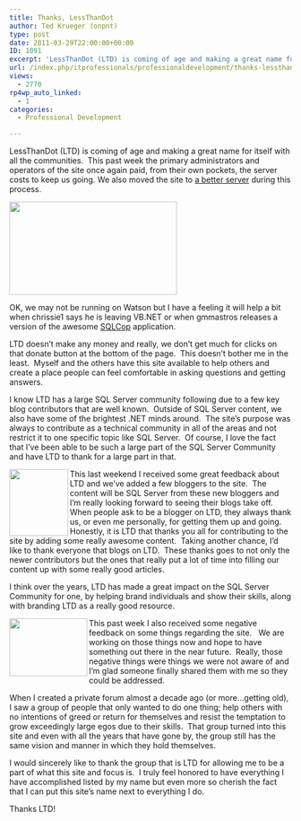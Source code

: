 ```yaml
---
title: Thanks, LessThanDot
author: Ted Krueger (onpnt)
type: post
date: 2011-03-29T22:00:00+00:00
ID: 1091
excerpt: 'LessThanDot (LTD) is coming of age and making a great name for itself with all the communities.  This past week the primary administrators and operators of the site once again paid, from their own pockets, the server costs to keep us going. We also move&hellip;'
url: /index.php/itprofessionals/professionaldevelopment/thanks-lessthandot/
views:
  - 2770
rp4wp_auto_linked:
  - 1
categories:
  - Professional Development

---
```

LessThanDot (LTD) is coming of age and making a great name for itself with all the communities.  This past week the primary administrators and operators of the site once again paid, from their own pockets, the server costs to keep us going. We also moved the site to [a better server][1] during this process. 

<div class="image_block">
  <a href="/wp-content/uploads/blogs/ITProfessionals/.png?mtime=1301443009"><img alt="" src="/wp-content/uploads/blogs/ITProfessionals/.png?mtime=1301443009" width="299" height="166" /></a>
</div>

OK, we may not be running on Watson but I have a feeling it will help a bit when chrissie1 says he is leaving VB.NET or when gmmastros releases a version of the awesome [SQLCop][2] application.

LTD doesn’t make any money and really, we don’t get much for clicks on that donate button at the bottom of the page.  This doesn’t bother me in the least.  Myself and the others have this site available to help others and create a place people can feel comfortable in asking questions and getting answers. 

I know LTD has a large SQL Server community following due to a few key blog contributors that are well known.  Outside of SQL Server content, we also have some of the brightest .NET minds around.  The site’s purpose was always to contribute as a technical community in all of the areas and not restrict it to one specific topic like SQL Server.  Of course, I love the fact that I’ve been able to be such a large part of the SQL Server Community and have LTD to thank for a large part in that. 

<div class="image_block">
  <a href="/wp-content/uploads/blogs/ITProfessionals/-1.png?mtime=1301443009"><img alt="" src="/wp-content/uploads/blogs/ITProfessionals/-1.png?mtime=1301443009" width="105" height="119" align="left" /></a>
</div>

This last weekend I received some great feedback about LTD and we’ve added a few bloggers to the site.  The content will be SQL Server from these new bloggers and I’m really looking forward to seeing their blogs take off.  When people ask to be a blogger on LTD, they always thank us, or even me personally, for getting them up and going.  Honestly, it is LTD that thanks you all for contributing to the site by adding some really awesome content.  Taking another chance, I’d like to thank everyone that blogs on LTD.  These thanks goes to not only the newer contributors but the ones that really put a lot of time into filling our content up with some really good articles.



I think over the years, LTD has made a great impact on the SQL Server Community for one, by helping brand individuals and show their skills, along with branding LTD as a really good resource.

<div class="image_block">
  <a href="/wp-content/uploads/blogs/ITProfessionals/-2.png?mtime=1301443010"><img alt="" src="/wp-content/uploads/blogs/ITProfessionals/-2.png?mtime=1301443010" width="139" height="103" align="left" /></a>
</div>

This past week I also received some negative feedback on some things regarding the site.   We are working on those things now and hope to have something out there in the near future.  Really, those negative things were things we were not aware of and I’m glad someone finally shared them with me so they could be addressed. 

When I created a private forum almost a decade ago (or more…getting old), I saw a group of people that only wanted to do one thing; help others with no intentions of greed or return for themselves and resist the temptation to grow exceedingly large egos due to their skills.  That group turned into this site and even with all the years that have gone by, the group still has the same vision and manner in which they hold themselves. 

I would sincerely like to thank the group that is LTD for allowing me to be a part of what this site and focus is.  I truly feel honored to have everything I have accomplished listed by my name but even more so cherish the fact that I can put this site’s name next to everything I do.

Thanks LTD!

 [1]: /index.php/ITProfessionals/EthicsIT/lessthandot-is-moving-to-a
 [2]: http://sqlcop.ltd.local/
